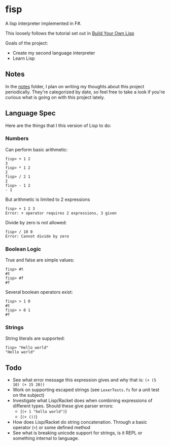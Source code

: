 # fisp

A lisp interpreter implemented in F#.

This loosely follows the tutorial set out in [Build Your Own Lisp](https://www.buildyourownlisp.com/)

Goals of the project:

* Create my second language interpreter
* Learn Lisp

## Notes

In the [notes](/notes) folder, I plan on writing my thoughts about this project periodically. They're categorized by date, so feel free to take a look if you're curious what is going on with this project lately.

## Language Spec

Here are the things that I this version of Lisp to do:

### Numbers

Can perform basic arithmetic:
```
fisp> + 1 2
3
fisp> * 1 2
2
fisp> / 2 1
2
fisp> - 1 2
- 1
```

But arithmetic is limited to 2 expressions
```
fisp> + 1 2 3
Error: + operator requires 2 expressions, 3 given
```

Divide by zero is not allowed:
```
fisp> / 10 0
Error: Cannot divide by zero
```

### Boolean Logic

True and false are simple values:

```
fisp> #t
#t
fisp> #f
#f
```

Several boolean operators exist:
```
fisp> > 1 0
#t
fisp> > 0 1
#f
```

### Strings

String literals are supported:

```
fisp> "Hello world"
"Hello world"
```
## Todo

* See what error message this expression gives and why that is: `(+ (5 10) (+ 15 20))`
* Work on supporting escaped strings (see `LexerTests.fs` for a unit test on the subject)
* Investigate what Lisp/Racket does when combining expressions of different types. Should these give parser errors:
    * (`(+ 1 "hello world")`)
    * (`(+ ())`)
* How does Lisp/Racket do string concatenation. Through a basic operator (`+`) or some defined method
* See what is breaking unicode support for strings, is it REPL or something internal to language.